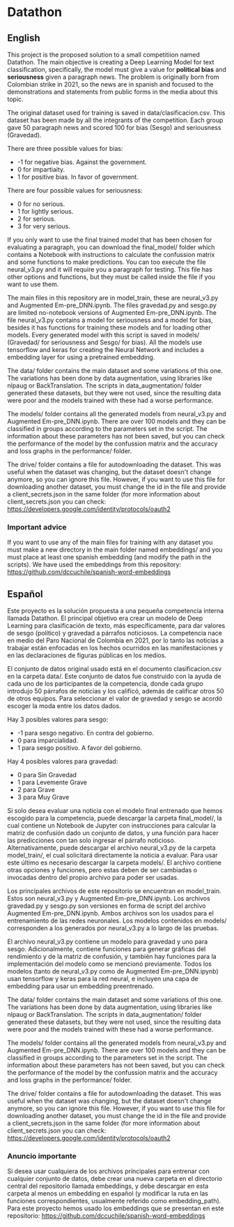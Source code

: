 # Datathon

## English

This project is the proposed solution to a small competitiion named Datathon. The main objective is creating a Deep Learning Model for text classification, specifically, the model must give a value for **political bias** and **seriousness** given a paragraph news.
The problem is originally born from Colombian strike in 2021, so the news are in spanish and focused to the demonstrations and statements from public forms in the media about this topic.

The original dataset used for training is saved in data/clasificacion.csv. This dataset has been made by all the integrants of the competition. Each group gave 50 paragraph news and scored 100 for bias (Sesgo) and seriousness (Gravedad). 

There are three possible values for bias:
* -1 for negative bias. Against the government.
* 0 for impartiaity.
* 1 for positive bias. In favor of government.

There are four possible values for seriousness:
* 0 for no serious.
* 1 for lightly serious.
* 2 for serious.
* 3 for very serious.

If you only want to use the final trained model that has been chosen for evaluating a paragraph, you can download the final_model/ folder which contains a Notebook with instructions to calculate the confussion matrix and some functions to make predictions. You can too execute the file neural_v3.py and it will require you a paragraph for testing. This file has other options and functions, but they must be called inside the file if you want to use them.

The main files in this repository are in model_train, these are neural_v3.py and Augmented Em-pre_DNN.ipynb. The files gravedad.py and sesgo.py are limited no-notebook versions of Augmented Em-pre_DNN.ipynb.
The file neural_v3.py contains a model for seriousness and a model for bias, besides it has functions for training these models and for loading other models. Every generated model with this script is saved in models/ (Gravedad/ for seriousness and Sesgo/ for bias).
All the models use tensorflow and keras for creating the Neural Network and includes a embedding layer for using a pretrained embedding.

The data/ folder contains the main dataset and some variations of this one. The variations has been done by data augmentation, using libraries like nlpaug or BackTranslation. The scripts in data_augmentation/ folder generated these datasets, but they were not used, since the resulting data were poor and the models trained with these had a worse performance.

The models/ folder contains all the generated models from neural_v3.py and Augmented Em-pre_DNN.ipynb. There are over 100 models and they can be classified in groups according to the parameters set in the script. The information about these parameters has not been saved, but you can check the performance of the model by the confussion matrix and the accuracy and loss graphs in the performance/ folder.

The drive/ folder contains a file for autodownloading the dataset. This was useful when the dataset was changing, but the dataset doesn't change anymore, so you can ignore this file. However, if you want to use this file for downloading another dataset, you must change the id in the file and provide a client_secrets.json in the same folder (for more information about client_secrets.json you can check: https://developers.google.com/identity/protocols/oauth2


### Important advice
If you want to use any of the main files for training with any dataset you must make a new directory in the main folder named embeddings/ and you must place at least one spanish embedding (and modify the path in the scripts). We have used the embeddings from this repository: https://github.com/dccuchile/spanish-word-embeddings


## Español

Este proyecto es la solución propuesta a una pequeña competencia interna llamada Datathon. El principal objetivo era crear un modelo de Deep Learning para clasificación de texto, más específicamente, para dar valores de sesgo (político) y gravedad a párrafos noticiosos.
La competencia nace en medio del Paro Nacional de Colombia en 2021, por lo tanto las noticias a trabajar están enfocadas en los hechos ocurridos en las manifestaciones y en las declaraciones de figuras públicas en los medios.

El conjunto de datos original usado está en el documento clasificacion.csv en la carpeta data/. Este conjunto de datos fue construido con la ayuda de cada uno de los participantes de la competencia, donde cada grupo introdujo 50 párrafos de noticias y los calificó, además de calificar otros 50 de otros equipos. Para seleccionar el valor de gravedad y sesgo se acordó escoger la moda entre los datos dados.

Hay 3 posibles valores para sesgo:
* -1 para sesgo negativo. En contra del gobierno.
* 0 para imparcialidad.
* 1 para sesgo positivo. A favor del gobierno.

Hay 4 posibles valores para gravedad:
* 0 para Sin Gravedad
* 1 para Levemente Grave
* 2 para Grave
* 3 para Muy Grave

Si solo desea evaluar una noticia con el modelo final entrenado que hemos escogido para la competencia, puede descargar la carpeta final_model/, la cual contiene un Notebook de Jupyter con instrucciones para calcular la matriz de confusión dado un conjunto de datos, y una función para hacer las predicciones con tan solo ingresar el párrafo noticioso. Alternativamente, puede descargar el archivo neural_v3.py de la carpeta model_train/, el cual solicitará directamente la noticia a evaluar. Para usar este último es necesario descargar la carpeta models/. El archivo contiene otras opciones y funciones, pero estas deben de ser cambiadas o invocadas dentro del propio archivo para poder ser usadas.

Los principales archivos de este repositorio se encuentran en model_train. Estos son neural_v3.py y Augmented Em-pre_DNN.ipynb. Los archivos gravedad.py y sesgo.py son versiones en forma de script del archivo Augmented Em-pre_DNN.ipynb. Ambos archivos son los usados para el entrenamiento de las redes neuronales. Los modelos contenidos en models/ corresponden a los generados por neural_v3.py a lo largo de las pruebas.

El archivo neural_v3.py contiene un modelo para gravedad y uno para sesgo. Adicionalmente, contiene funciones para generar gráficas del rendimiento y de la matriz de confusión, y también hay funciones para la implementación del modelo como se mencionó previamente.
Todos los modelos (tanto de neural_v3.py como de Augmented Em-pre_DNN.ipynb) usan tensorflow y keras para la red neural, e incluyen una capa de embedding para usar un embedding preentrenado.

The data/ folder contains the main dataset and some variations of this one. The variations has been done by data augmentation, using libraries like nlpaug or BackTranslation. The scripts in data_augmentation/ folder generated these datasets, but they were not used, since the resulting data were poor and the models trained with these had a worse performance.

The models/ folder contains all the generated models from neural_v3.py and Augmented Em-pre_DNN.ipynb. There are over 100 models and they can be classified in groups according to the parameters set in the script. The information about these parameters has not been saved, but you can check the performance of the model by the confussion matrix and the accuracy and loss graphs in the performance/ folder.

The drive/ folder contains a file for autodownloading the dataset. This was useful when the dataset was changing, but the dataset doesn't change anymore, so you can ignore this file. However, if you want to use this file for downloading another dataset, you must change the id in the file and provide a client_secrets.json in the same folder (for more information about client_secrets.json you can check: https://developers.google.com/identity/protocols/oauth2


### Anuncio importante
Si desea usar cualquiera de los archivos principales para entrenar con cualquier conjunto de datos, debe crear una nueva carpeta en el directorio central del repositorio llamada embeddings, y debe descargar en esta carpeta al menos un embedding en español (y modificar la ruta en las funciones correspondientes, usualmente referido como embedding_path). Para este proyecto hemos usado los embeddings que se presentan en este repositorio: https://github.com/dccuchile/spanish-word-embeddings
